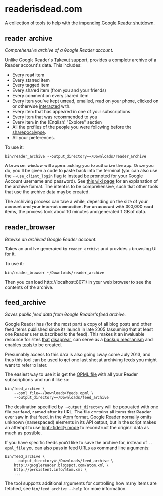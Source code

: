 # readerisdead.com

A collection of tools to help with the [impending Google Reader shutdown](http://googlereader.blogspot.com/2013/03/powering-down-google-reader.html).

## reader_archive

_Comprehensive archive of a Google Reader account._

Unlike Google Reader's [Takeout support](http://googlesystem.blogspot.com/2012/11/export-google-reader-data-in-google.html), provides a complete archive of a Reader account's data. This includes:

* Every read item
* Every starred item
* Every tagged item
* Every shared item (from you and your friends)
* Every comment on every shared item
* Every item you've kept unread, emailed, read on your phone, clicked on or otherwise [interacted](http://googlesystem.blogspot.com/2008/03/explore-your-interactions-with-google.html) with.
* Every item that has appeared in one of your subscriptions
* Every item that was recommended to you
* Every item in the (English) "Explore" section
* All the profiles of the people you were following before the [sharepocalypse](http://googlereader.blogspot.com/2011/10/new-in-reader-fresh-design-and-google.html).
* All your preferences.

To use it:

```
bin/reader_archive --output_directory=~/Downloads/reader_archive
```

A browser window will appear asking you to authorize the app. Once you do, you'll be given a code to paste back into the terminal (you can also use the `--use_client_login` flag to instead be prompted for your Google Account username and password). See
[this wiki page](https://github.com/mihaip/readerisdead/wiki/reader_archive-Format) for an explanation of the archive format. The intent is to be comprehensive, such that other tools that use the archive data may be created.

The archiving process can take a while, depending on the size of your account
and your internet connection. For an account with 300,000 read items, the
process took about 10 minutes and generated 1 GB of data.

## reader_browser

_Browse an archived Google Reader account._

Takes an archive generated by `reader_archive` and provides a browsing UI for it.

To use it:

```
bin/reader_browser ~/Downloads/reader_archive
```

Then you can load http://localhost:8071/ in your web browser to see the contents of the archive.

## feed_archive

_Saves public feed data from Google Reader's feed archive._

Google Reader has (for the most part) a copy of all blog posts and other feed items published since its launch in late 2005 (assuming that at least one Reader user subscribed to the feed). This makes it an invaluable resource for sites [that](http://whytheluckystiff.net/) [disappear](http://www.diveintomark.org/), can serve as a [backup mechanism](http://wordpress.org/support/topic/whole-tables-gone-missing-from-db-hacked#post-1326219) and enables [tools](http://www.streamspigot.com/feed-playback/) to be created.

Presumably access to this data is also going away come July 2013, and thus this tool can be used to get one last shot at archiving feeds you might want to refer to later.

The easiest way to use it is get the [OPML file](http://www.google.com/reader/subscriptions/export) with all your Reader subscriptions, and run it like so:

```
bin/feed_archive \
    --opml_file=~/Downloads/feeds.opml \
    --output_directory=~/Downloads/feed_archive
```

The destination specified by `--output_directory` will be populated with one file per feed, named after its URL. The file contains all items that Reader ever saw in that feed, in the [Atom](http://www.ietf.org/rfc/rfc4287) format. Google Reader normally omits unknown (namespaced) elements in its API output, but in the script makes an attempt to use [high-fidelity mode](https://groups.google.com/forum/?fromgroups#!topic/fougrapi/Rab23a9jhzc) to reconstruct the original data as much as possible.

If you have specific feeds you'd like to save the archive for, instead of `--opml_file` you can also pass in feed URLs as command line arguments:

```
bin/feed_archive \
    --output_directory=~/Downloads/feed_archive \
    http://googlereader.blogspot.com/atom.xml \
    http://persistent.info/atom.xml \
    ...
```

The tool supports additional arguments for controlling how many items are fetched, see `bin/feed_archive --help` for more information.

